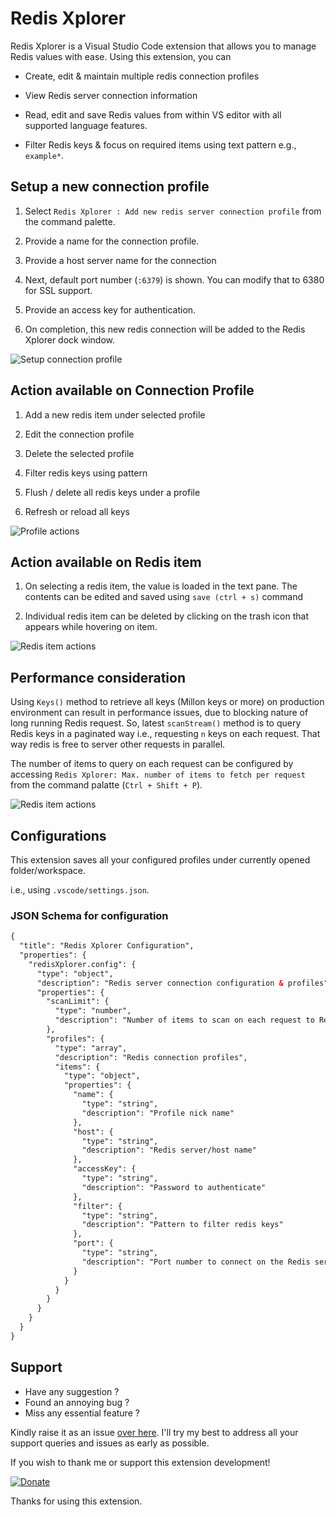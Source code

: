 # Redis Xplorer

Redis Xplorer is a Visual Studio Code extension that allows you to manage Redis values with ease. Using this extension, you can

- Create, edit & maintain multiple redis connection profiles

- View Redis server connection information

- Read, edit and save Redis values from within VS editor with all supported language features.

- Filter Redis keys & focus on required items using text pattern e.g., `example*`.

## Setup a new connection profile

1. Select `Redis Xplorer : Add new redis server connection profile` from the command palette.

2. Provide a name for the connection profile.

3. Provide a host server name for the connection

4. Next, default port number (`:6379`) is shown. You can modify that to 6380 for SSL support.

5. Provide an access key for authentication.

6. On completion, this new redis connection will be added to the Redis Xplorer dock window.

![Setup connection profile](images/create-new-connection-profile.gif)

## Action available on Connection Profile

1. Add a new redis item under selected profile

2. Edit the connection profile

3. Delete the selected profile

4. Filter redis keys using pattern

5. Flush / delete all redis keys under a profile

6. Refresh or reload all keys

![Profile actions](images/profile-actions.jpg)

## Action available on Redis item

1. On selecting a redis item, the value is loaded in the text pane. The contents can be edited and saved using `save (ctrl + s)` command

2. Individual redis item can be deleted by clicking on the trash icon that appears while hovering on item.

![Redis item actions](images/delete-redis-item.jpg)

## Performance consideration

Using `Keys()` method to retrieve all keys (Millon keys or more) on production environment can result in performance issues, due to blocking nature of long running Redis request. So, latest `scanStream()` method is to query Redis keys in a paginated way i.e., requesting `n` keys on each request. That way redis is free to server other requests in parallel.

The number of items to query on each request can be configured by accessing `Redis Xplorer: Max. number of items to fetch per request` from the command palatte (`Ctrl + Shift + P`).

![Redis item actions](images/redis-scan-items-count.jpg)

## Configurations

This extension saves all your configured profiles under currently opened folder/workspace.

i.e., using `.vscode/settings.json`.

### JSON Schema for configuration

~~~~xml
{
  "title": "Redis Xplorer Configuration",
  "properties": {
    "redisXplorer.config": {
      "type": "object",
      "description": "Redis server connection configuration & profiles",
      "properties": {
        "scanLimit": {
          "type": "number",
          "description": "Number of items to scan on each request to Redis server"
        },
        "profiles": {
          "type": "array",
          "description": "Redis connection profiles",
          "items": {
            "type": "object",
            "properties": {
              "name": {
                "type": "string",
                "description": "Profile nick name"
              },
              "host": {
                "type": "string",
                "description": "Redis server/host name"
              },
              "accessKey": {
                "type": "string",
                "description": "Password to authenticate"
              },
              "filter": {
                "type": "string",
                "description": "Pattern to filter redis keys"
              },
              "port": {
                "type": "string",
                "description": "Port number to connect on the Redis server"
              }
            }
          }
        }
      }
    }
  }
}
~~~~

## Support

- Have any suggestion ?
- Found an annoying bug ?
- Miss any essential feature ?

Kindly raise it as an issue [over here](https://github.com/davidsekar/Redis-Xplorer/issues). I'll try my best to address all your support queries and issues as early as possible.

If you wish to thank me or support this extension development!

[![Donate](https://img.shields.io/badge/Donate-PayPal-green.svg)](https://www.paypal.me/DavidChelliah)

Thanks for using this extension.
